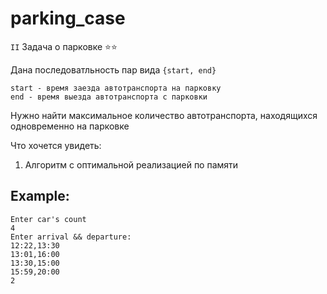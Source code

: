 # parking_case

`II` Задача о парковке ⭐⭐

Дана последоватльность пар вида `{start, end}`
```
start - время заезда автотранспорта на парковку
end - время выезда автотранспорта с парковки
```
Нужно найти максимальное количество автотранспорта, находящихся одновременно на парковке

Что хочется увидеть:
1. Алгоритм с оптимальной реализацией по памяти

## Example:

```
Enter car's count
4
Enter arrival && departure:
12:22,13:30
13:01,16:00
13:30,15:00
15:59,20:00
2
```
